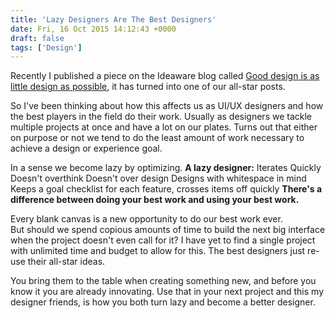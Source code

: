 ```yaml
---
title: 'Lazy Designers Are The Best Designers'
date: Fri, 16 Oct 2015 14:12:43 +0000
draft: false
tags: ['Design']
---
```


Recently I published a piece on the Ideaware blog called [Good design is as little design as possible](http://ideaware.co/good-design-little-design-possible/), it has turned into one of our all-star posts.

<!--more-->

So I've been thinking about how this affects us as UI/UX designers and how the best players in the field do their work. Usually as designers we tackle multiple projects at once and have a lot on our plates. Turns out that either on purpose or not we tend to do the least amount of work necessary to achieve a design or experience goal.

In a sense we become lazy by optimizing. **A lazy designer:** Iterates Quickly Doesn't overthink Doesn't over design Designs with whitespace in mind Keeps a goal checklist for each feature, crosses items off quickly **There's a difference between doing your best work and using your best work.**

Every blank canvas is a new opportunity to do our best work ever. But should we spend copious amounts of time to build the next big interface when the project doesn't even call for it? I have yet to find a single project with unlimited time and budget to allow for this. The best designers just re-use their all-star ideas.

You bring them to the table when creating something new, and before you know it you are already innovating. Use that in your next project and this my designer friends, is how you both turn lazy and become a better designer.
